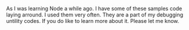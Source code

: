 As I was learning Node a while ago. I have some of these samples code laying arround.
I used them very often. They are a part of my debugging untility codes. If you do like to learn more about it. Please let me know.
